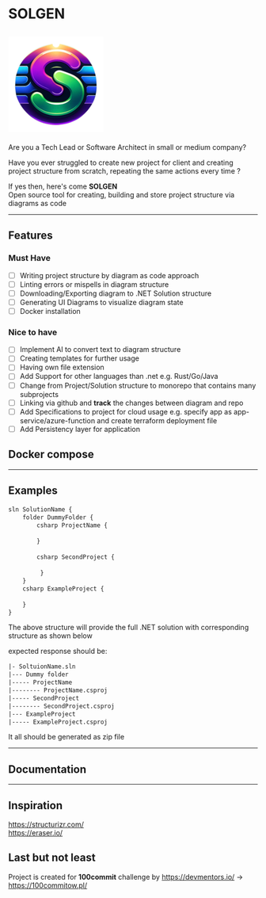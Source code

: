 # SOLGEN
<!-- LINKS -->
![plot](./logo_192.png)
---
Are you a Tech Lead or Software Architect in small or medium company? 

Have you ever struggled to create new project for client and creating project structure from scratch, repeating the same actions every time ?

If yes then, here's come **SOLGEN** <br/>
Open source tool for creating, building and store project structure via diagrams as code

---

## Features

### Must Have

- [ ] Writing project structure by diagram as code approach
- [ ] Linting errors or mispells in diagram structure
- [ ] Downloading/Exporting diagram to .NET Solution structure
- [ ] Generating UI Diagrams to visualize diagram state
- [ ] Docker installation

### Nice to have
- [ ] Implement AI to convert text to diagram structure
- [ ] Creating templates for further usage
- [ ] Having own file extension
- [ ] Add Support for other languages than .net e.g. Rust/Go/Java
- [ ] Change from Project/Solution structure to monorepo that contains many subprojects
- [ ] Linking via github and **track** the changes between diagram and repo
- [ ] Add Specifications to project for cloud usage e.g. specify app as app-service/azure-function and create terraform deployment file
- [ ] Add Persistency layer for application

## Docker compose

<!-- TODO -->

---
## Examples

```
sln SolutionName {
    folder DummyFolder {
        csharp ProjectName {

        }

        csharp SecondProject {

         }
    }
    csharp ExampleProject {

    }
}
```

The above structure will provide the full .NET solution with corresponding structure as shown below

expected response should be: 

```
|- SoltuionName.sln
|--- Dummy folder 
|----- ProjectName 
|-------- ProjectName.csproj
|----- SecondProject 
|-------- SecondProject.csproj
|--- ExampleProject
|----- ExampleProject.csproj

```

It all should be generated as zip file 

---
## Documentation

<!-- TODO -->
---
## Inspiration

https://structurizr.com/ <br/>
https://eraser.io/

## Last but not least
Project is created for **100commit** challenge by https://devmentors.io/ -> https://100commitow.pl/
